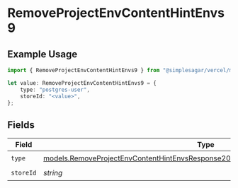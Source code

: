 # RemoveProjectEnvContentHintEnvs9

## Example Usage

```typescript
import { RemoveProjectEnvContentHintEnvs9 } from "@simplesagar/vercel/models/removeprojectenvop.js";

let value: RemoveProjectEnvContentHintEnvs9 = {
    type: "postgres-user",
    storeId: "<value>",
};
```

## Fields

| Field                                                                                                                                                                          | Type                                                                                                                                                                           | Required                                                                                                                                                                       | Description                                                                                                                                                                    |
| ------------------------------------------------------------------------------------------------------------------------------------------------------------------------------ | ------------------------------------------------------------------------------------------------------------------------------------------------------------------------------ | ------------------------------------------------------------------------------------------------------------------------------------------------------------------------------ | ------------------------------------------------------------------------------------------------------------------------------------------------------------------------------ |
| `type`                                                                                                                                                                         | [models.RemoveProjectEnvContentHintEnvsResponse200ApplicationJSONResponseBody29Type](../models/removeprojectenvcontenthintenvsresponse200applicationjsonresponsebody29type.md) | :heavy_check_mark:                                                                                                                                                             | N/A                                                                                                                                                                            |
| `storeId`                                                                                                                                                                      | *string*                                                                                                                                                                       | :heavy_check_mark:                                                                                                                                                             | N/A                                                                                                                                                                            |